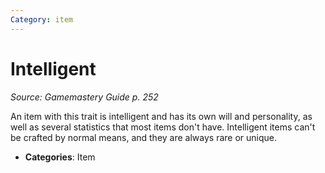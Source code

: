```yaml
---
Category: item
---
```

# Intelligent  
*Source: Gamemastery Guide p. 252*  

An item with this trait is intelligent and has its own will and personality, as well as several statistics that most items don't have. Intelligent items can't be crafted by normal means, and they are always rare or unique.

- **Categories**: Item